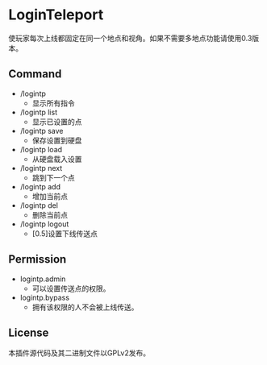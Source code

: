 # LoginTeleport
使玩家每次上线都固定在同一个地点和视角。如果不需要多地点功能请使用0.3版本。

## Command
- /logintp
	- 显示所有指令
- /logintp list
	- 显示已设置的点
- /logintp save
	- 保存设置到硬盘
- /logintp load
	- 从硬盘载入设置
- /logintp next
	- 跳到下一个点
- /logintp add
	- 增加当前点
- /logintp del
	- 删除当前点
- /logintp logout
	- [0.5]设置下线传送点

## Permission
- logintp.admin
	- 可以设置传送点的权限。
- logintp.bypass
	- 拥有该权限的人不会被上线传送。
	
## License
本插件源代码及其二进制文件以GPLv2发布。